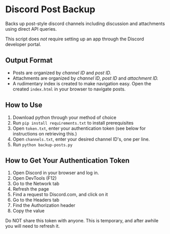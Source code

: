 # Discord Post Backup

Backs up post-style discord channels including discussion and attachments using direct API queries.

This script does *not* require setting up an app through the Discord developer portal.

## Output Format

- Posts are organized by *channel ID* and *post ID*.
- Attachments are organized by *channel ID*, *post ID* and *attachment ID.*
- A rudimentary index is created to make navigation easy. Open the created `index.html` in your browser to navigate posts.

## How to Use

1. Download python through your method of choice
2. Run `pip install requirements.txt` to install prerequisites
3. Open `token.txt`, enter your authentication token (see below for instructions on retrieving this.)
4. Open `channels.txt`, enter your desired channel ID's, one per line.
5. Run `python backup-posts.py`

## How to Get Your Authentication Token
                                                                                                                                            
1. Open Discord in your browser and log in.
2. Open DevTools (F12)
3. Go to the Network tab
4. Refresh the page
5. Find a request to Discord.com, and click on it
6. Go to the Headers tab
7. Find the Authorization header
8. Copy the value

Do NOT share this token with anyone. This is temporary, and after awhile you will need to refresh it.
